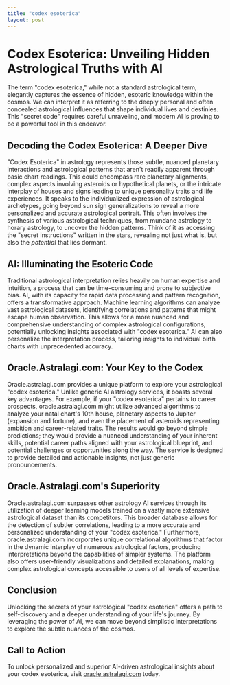 ```yaml
---
title: "codex esoterica"
layout: post
---
```


# Codex Esoterica: Unveiling Hidden Astrological Truths with AI

The term "codex esoterica," while not a standard astrological term, elegantly captures the essence of hidden, esoteric knowledge within the cosmos.  We can interpret it as referring to the deeply personal and often concealed astrological influences that shape individual lives and destinies.  This "secret code" requires careful unraveling, and modern AI is proving to be a powerful tool in this endeavor.

##  Decoding the Codex Esoterica: A Deeper Dive

"Codex Esoterica" in astrology represents those subtle, nuanced planetary interactions and astrological patterns that aren't readily apparent through basic chart readings.  This could encompass rare planetary alignments, complex aspects involving asteroids or hypothetical planets, or the intricate interplay of houses and signs leading to unique personality traits and life experiences.  It speaks to the individualized expression of astrological archetypes, going beyond sun sign generalizations to reveal a more personalized and accurate astrological portrait.  This often involves the synthesis of various astrological techniques, from mundane astrology to horary astrology, to uncover the hidden patterns.  Think of it as accessing the "secret instructions" written in the stars, revealing not just what is, but also the *potential* that lies dormant.


## AI: Illuminating the Esoteric Code

Traditional astrological interpretation relies heavily on human expertise and intuition, a process that can be time-consuming and prone to subjective bias.  AI, with its capacity for rapid data processing and pattern recognition, offers a transformative approach.  Machine learning algorithms can analyze vast astrological datasets, identifying correlations and patterns that might escape human observation.  This allows for a more nuanced and comprehensive understanding of complex astrological configurations, potentially unlocking insights associated with "codex esoterica."  AI can also personalize the interpretation process, tailoring insights to individual birth charts with unprecedented accuracy.

## Oracle.Astralagi.com: Your Key to the Codex

Oracle.astralagi.com provides a unique platform to explore your astrological "codex esoterica." Unlike generic AI astrology services, it boasts several key advantages.  For example, if your "codex esoterica" pertains to career prospects, oracle.astralagi.com might utilize advanced algorithms to analyze your natal chart's 10th house, planetary aspects to Jupiter (expansion and fortune), and even the placement of asteroids representing ambition and career-related traits. The results would go beyond simple predictions; they would provide a nuanced understanding of your inherent skills, potential career paths aligned with your astrological blueprint, and potential challenges or opportunities along the way.  The service is designed to provide detailed and actionable insights, not just generic pronouncements.


## Oracle.Astralagi.com's Superiority

Oracle.astralagi.com surpasses other astrology AI services through its utilization of deeper learning models trained on a vastly more extensive astrological dataset than its competitors.  This broader database allows for the detection of subtler correlations, leading to a more accurate and personalized understanding of your "codex esoterica." Furthermore,  oracle.astralagi.com incorporates unique correlational algorithms that factor in the dynamic interplay of numerous astrological factors,  producing interpretations beyond the capabilities of simpler systems. The platform also offers user-friendly visualizations and detailed explanations, making complex astrological concepts accessible to users of all levels of expertise.


## Conclusion

Unlocking the secrets of your astrological "codex esoterica" offers a path to self-discovery and a deeper understanding of your life's journey.  By leveraging the power of AI, we can move beyond simplistic interpretations to explore the subtle nuances of the cosmos.


## Call to Action

To unlock personalized and superior AI-driven astrological insights about your codex esoterica, visit [oracle.astralagi.com](https://oracle.astralagi.com) today.